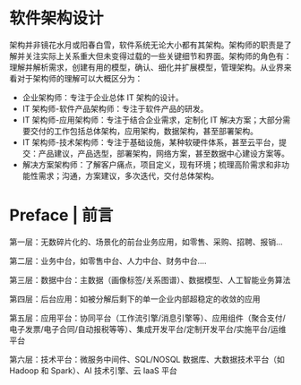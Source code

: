 # 软件架构设计

架构并非镜花水月或阳春白雪，软件系统无论大小都有其架构。架构师的职责是了解并关注实际上关系重大但未变得过载的一些关键细节和界面。架构师的角色有：理解并解析需求，创建有用的模型，确认、细化并扩展模型，管理架构。从业界来看对于架构师的理解可以大概区分为：

- 企业架构师：专注于企业总体 IT 架构的设计。
- IT 架构师-软件产品架构师：专注于软件产品的研发。
- IT 架构师-应用架构师：专注于结合企业需求，定制化 IT 解决方案；大部分需要交付的工作包括总体架构，应用架构，数据架构，甚至部署架构。
- IT 架构师-技术架构师：专注于基础设施，某种软硬件体系，甚至云平台，提交：产品建议，产品选型，部署架构，网络方案，甚至数据中心建设方案等。
- 解决方案架构师：了解客户痛点，项目定义，现有环境；梳理高阶需求和非功能性需求；沟通，方案建议，多次迭代，交付总体架构。

# Preface | 前言

第一层：无数碎片化的、场景化的前台业务应用，如零售、采购、招聘、报销...

第二层：业务中台，如零售中台、人力中台、财务中台....

第三层：数据中台：主数据（画像标签/关系图谱）、数据模型、人工智能业务算法

第四层：后台应用：如被分解后剩下的单一企业内部超稳定的收敛的应用

第五层：应用平台：协同平台（工作流引擎/消息引擎等）、应用组件（聚合支付/电子发票/电子合同/自动报税等等）、集成开发平台/定制开发平台/实施平台/运维平台

第六层：技术平台：微服务中间件、SQL/NOSQL 数据库、大数据技术平台（如 Hadoop 和 Spark）、AI 技术引擎、云 IaaS 平台
